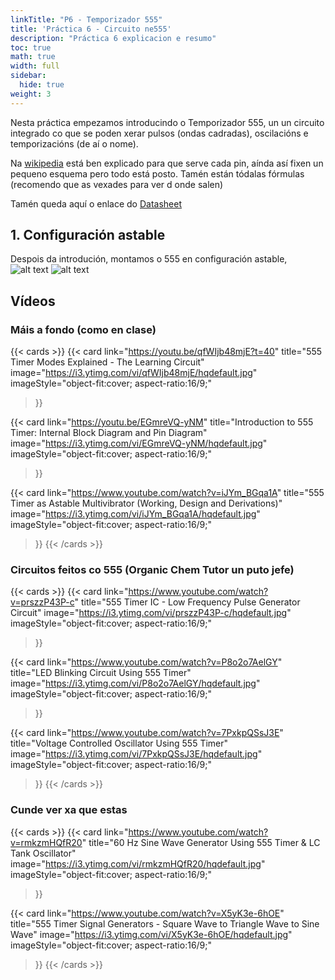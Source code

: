 ```yaml
---
linkTitle: "P6 - Temporizador 555"
title: 'Práctica 6 - Circuito ne555'
description: "Práctica 6 explicacion e resumo"
toc: true
math: true
width: full
sidebar:
  hide: true
weight: 3
---
```


Nesta práctica empezamos introducindo o Temporizador 555, un un circuito integrado co que se poden xerar pulsos (ondas cadradas), oscilacións e temporizacións (de aí o nome).

Na [wikipedia](https://es.wikipedia.org/wiki/Circuito_integrado_555#Descripci%C3%B3n_de_las_conexiones) está ben explicado para que serve cada pin, aínda así fixen un pequeno esquema pero todo está posto. Tamén están tódalas fórmulas (recomendo que as vexades para ver d onde salen)

Tamén queda aquí o enlace do [Datasheet](https://www.ti.com/lit/ds/symlink/ne555.pdf)

## 1. Configuración astable

Despois da introdución, montamos o 555 en configuración astable, 
![alt text](image.png)
![alt text](image-1.png)

## Vídeos

### Máis a fondo (como en clase)

{{< cards >}}
  {{< card
        link="https://youtu.be/qfWIjb48mjE?t=40"
        title="555 Timer Modes Explained - The Learning Circuit"
        image="https://i3.ytimg.com/vi/qfWIjb48mjE/hqdefault.jpg"
        imageStyle="object-fit:cover; aspect-ratio:16/9;"
  >}}

  {{< card
        link="https://youtu.be/EGmreVQ-yNM"
        title="Introduction to 555 Timer: Internal Block Diagram and Pin Diagram"
        image="https://i3.ytimg.com/vi/EGmreVQ-yNM/hqdefault.jpg"
        imageStyle="object-fit:cover; aspect-ratio:16/9;"
  >}}

  {{< card
        link="https://www.youtube.com/watch?v=iJYm_BGqa1A"
        title="555 Timer as Astable Multivibrator (Working, Design and Derivations)"
        image="https://i3.ytimg.com/vi/iJYm_BGqa1A/hqdefault.jpg"
        imageStyle="object-fit:cover; aspect-ratio:16/9;"
  >}}
{{< /cards >}}

### Circuitos feitos co 555 (Organic Chem Tutor un puto jefe)

{{< cards >}}
  {{< card
        link="https://www.youtube.com/watch?v=prszzP43P-c"
        title="555 Timer IC - Low Frequency Pulse Generator Circuit"
        image="https://i3.ytimg.com/vi/prszzP43P-c/hqdefault.jpg"
        imageStyle="object-fit:cover; aspect-ratio:16/9;"
  >}}

  {{< card
        link="https://www.youtube.com/watch?v=P8o2o7AelGY"
        title="LED Blinking Circuit Using 555 Timer"
        image="https://i3.ytimg.com/vi/P8o2o7AelGY/hqdefault.jpg"
        imageStyle="object-fit:cover; aspect-ratio:16/9;"
  >}}

  {{< card
        link="https://www.youtube.com/watch?v=7PxkpQSsJ3E"
        title="Voltage Controlled Oscillator Using 555 Timer"
        image="https://i3.ytimg.com/vi/7PxkpQSsJ3E/hqdefault.jpg"
        imageStyle="object-fit:cover; aspect-ratio:16/9;"
  >}}
{{< /cards >}}

### Cunde ver xa que estas

{{< cards >}}
  {{< card
        link="https://www.youtube.com/watch?v=rmkzmHQfR20"
        title="60 Hz Sine Wave Generator Using 555 Timer & LC Tank Oscillator"
        image="https://i3.ytimg.com/vi/rmkzmHQfR20/hqdefault.jpg"
        imageStyle="object-fit:cover; aspect-ratio:16/9;"
  >}}

  {{< card
        link="https://www.youtube.com/watch?v=X5yK3e-6hOE"
        title="555 Timer Signal Generators - Square Wave to Triangle Wave to Sine Wave"
        image="https://i3.ytimg.com/vi/X5yK3e-6hOE/hqdefault.jpg"
        imageStyle="object-fit:cover; aspect-ratio:16/9;"
  >}}
{{< /cards >}}